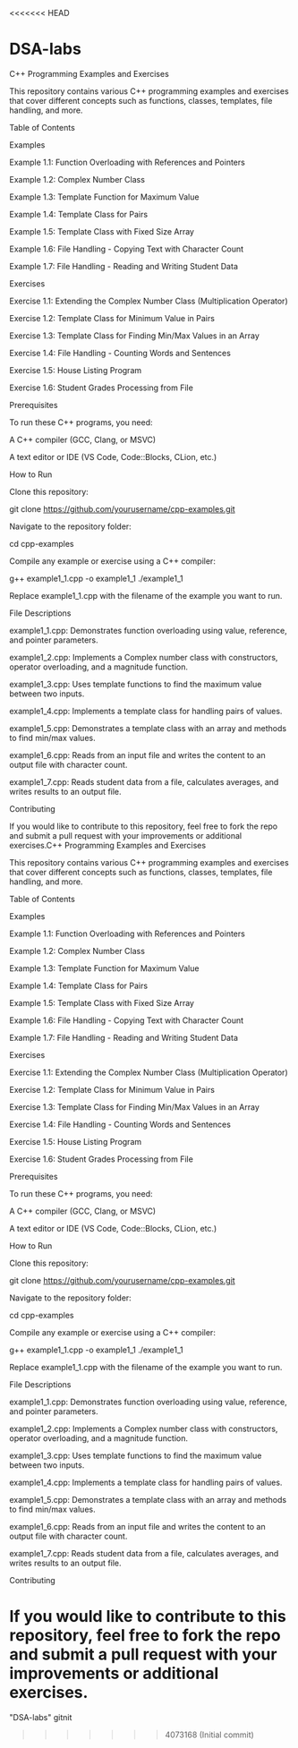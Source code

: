 <<<<<<< HEAD
# DSA-labs

C++ Programming Examples and Exercises

This repository contains various C++ programming examples and exercises that cover different concepts such as functions, classes, templates, file handling, and more.

Table of Contents

Examples

Example 1.1: Function Overloading with References and Pointers

Example 1.2: Complex Number Class

Example 1.3: Template Function for Maximum Value

Example 1.4: Template Class for Pairs

Example 1.5: Template Class with Fixed Size Array

Example 1.6: File Handling - Copying Text with Character Count

Example 1.7: File Handling - Reading and Writing Student Data

Exercises

Exercise 1.1: Extending the Complex Number Class (Multiplication Operator)

Exercise 1.2: Template Class for Minimum Value in Pairs

Exercise 1.3: Template Class for Finding Min/Max Values in an Array

Exercise 1.4: File Handling - Counting Words and Sentences

Exercise 1.5: House Listing Program

Exercise 1.6: Student Grades Processing from File

Prerequisites

To run these C++ programs, you need:

A C++ compiler (GCC, Clang, or MSVC)

A text editor or IDE (VS Code, Code::Blocks, CLion, etc.)

How to Run

Clone this repository:

git clone https://github.com/yourusername/cpp-examples.git

Navigate to the repository folder:

cd cpp-examples

Compile any example or exercise using a C++ compiler:

g++ example1_1.cpp -o example1_1
./example1_1

Replace example1_1.cpp with the filename of the example you want to run.

File Descriptions

example1_1.cpp: Demonstrates function overloading using value, reference, and pointer parameters.

example1_2.cpp: Implements a Complex number class with constructors, operator overloading, and a magnitude function.

example1_3.cpp: Uses template functions to find the maximum value between two inputs.

example1_4.cpp: Implements a template class for handling pairs of values.

example1_5.cpp: Demonstrates a template class with an array and methods to find min/max values.

example1_6.cpp: Reads from an input file and writes the content to an output file with character count.

example1_7.cpp: Reads student data from a file, calculates averages, and writes results to an output file.

Contributing

If you would like to contribute to this repository, feel free to fork the repo and submit a pull request with your improvements or additional exercises.C++ Programming Examples and Exercises

This repository contains various C++ programming examples and exercises that cover different concepts such as functions, classes, templates, file handling, and more.

Table of Contents

Examples

Example 1.1: Function Overloading with References and Pointers

Example 1.2: Complex Number Class

Example 1.3: Template Function for Maximum Value

Example 1.4: Template Class for Pairs

Example 1.5: Template Class with Fixed Size Array

Example 1.6: File Handling - Copying Text with Character Count

Example 1.7: File Handling - Reading and Writing Student Data

Exercises

Exercise 1.1: Extending the Complex Number Class (Multiplication Operator)

Exercise 1.2: Template Class for Minimum Value in Pairs

Exercise 1.3: Template Class for Finding Min/Max Values in an Array

Exercise 1.4: File Handling - Counting Words and Sentences

Exercise 1.5: House Listing Program

Exercise 1.6: Student Grades Processing from File

Prerequisites

To run these C++ programs, you need:

A C++ compiler (GCC, Clang, or MSVC)

A text editor or IDE (VS Code, Code::Blocks, CLion, etc.)

How to Run

Clone this repository:

git clone https://github.com/yourusername/cpp-examples.git

Navigate to the repository folder:

cd cpp-examples

Compile any example or exercise using a C++ compiler:

g++ example1_1.cpp -o example1_1
./example1_1

Replace example1_1.cpp with the filename of the example you want to run.

File Descriptions

example1_1.cpp: Demonstrates function overloading using value, reference, and pointer parameters.

example1_2.cpp: Implements a Complex number class with constructors, operator overloading, and a magnitude function.

example1_3.cpp: Uses template functions to find the maximum value between two inputs.

example1_4.cpp: Implements a template class for handling pairs of values.

example1_5.cpp: Demonstrates a template class with an array and methods to find min/max values.

example1_6.cpp: Reads from an input file and writes the content to an output file with character count.

example1_7.cpp: Reads student data from a file, calculates averages, and writes results to an output file.

Contributing

If you would like to contribute to this repository, feel free to fork the repo and submit a pull request with your improvements or additional exercises.
=======
"DSA-labs" gitnit
>>>>>>> 4073168 (Initial commit)
